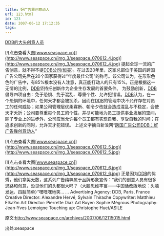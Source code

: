 ```yaml
---
title: 好广告靠创意动人
url: 123.html
id: 123
date: 2007-06-12 17:12:35
tags:
---
```


[DDB的大头创意人员](http://www.seaspace.cn/archives/2007/06/12115015.html)

 [![点击查看大图[www.seaspace.cn]](http://www.seaspace.cn/img_3/seaspace_070612_4.jpg)](http://www.seaspace.cn/img_3/seaspace_070612_4.jpg) 提起全球一流的广告创意，就不得不提[DDB公司(恒美](http://www.ddb.com/))。在过去20年里，这家总部位于美国的跨国广告公司先后在20个国家获得过“年度最佳公司”的称号。该公司认为，在形形色色的广告中，有85%根本没有人注意，真正能打动人的只有15%。正是根据这一无情的比例，[DDB](http://www.ddb.com/)坚持把创新作为企业生存发展的首要条件。 为鼓励创新，[DDB](http://www.ddb.com/)倡导四项自由：免于恐惧、免于混乱、尊重个性、允许犯错误。[DDB](http://www.ddb.com/)认为，在一个恐惧的环境中，任何天才都会被扼杀，因而在[DDB](http://www.ddb.com/)的管理中决不允许存在对员工的任何威胁；如果公司管理层优柔寡断、朝令夕改就会造成混乱与不稳定，会使天才夭折；公司要尊重每个员工的个性，并尽可能地为员工提供事业发展的空间，除了专业上的进步外，公司应当允许每个员工都有实现自我、享受自我的时间；在追求创新的同时，允许天才犯错误。 上述文字摘自新浪网“[跨国广告公司DDB：好广告靠创意动人](http://comic.book.sina.com.cn/cysk/2005-06-28/121159252.shtml)” 

[![点击查看大图[www.seaspace.cn]](http://www.seaspace.cn/img_3/seaspace_070612_5.jpg)](http://www.seaspace.cn/img_3/seaspace_070612_5.jpg)

[![点击查看大图[www.seaspace.cn]](http://www.seaspace.cn/img_3/seaspace_070612_6.jpg)](http://www.seaspace.cn/img_3/seaspace_070612_6.jpg) 正是因为[DDB](http://www.ddb.com/)的优秀，他们拿奖无数，这系列广告纯粹属于品牌形象宣传：“我们的创意人员有很多思路和创意，没见他们的头都很大吗？（大脑思维丰富——中国话改版地说：头脑发达、四肢简单）”嘿嘿嘿地笑... ... Advertising Agency: DDB, Paris, France Creative Director: Alexandre Hervé, Sylvain Thirache Copywriter: Matthieu Elka?m Art Director: Pierrette Diaz Art Buyer: Sophie Mégrous Photography: Jean-Yves Lemoigne Touching up: Christophe Huet/ASILE

原文:http://www.seaspace.cn/archives/2007/06/12115015.html

出处:seaspace